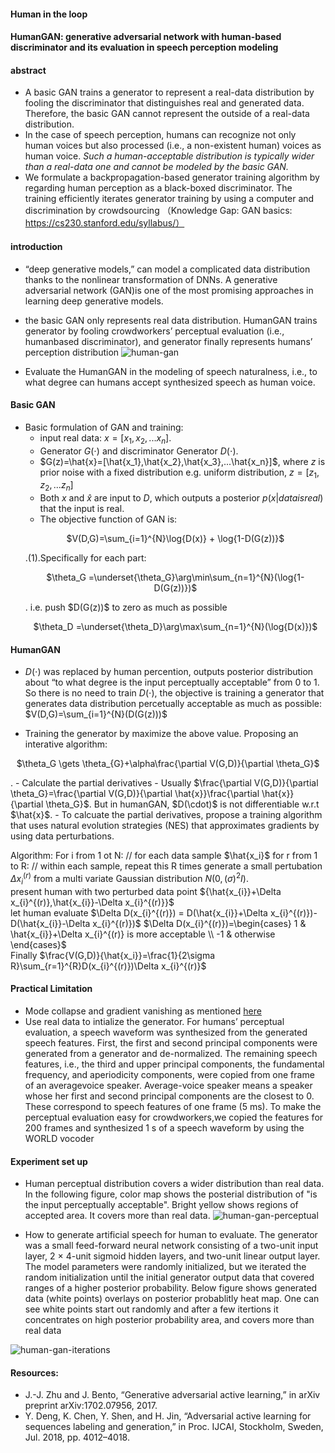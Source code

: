 #### Human in the loop 
#### HumanGAN: generative adversarial network with human-based discriminator and its evaluation in speech perception modeling
#### abstract 
- A basic GAN trains a generator to represent a real-data distribution by
fooling the discriminator that distinguishes real and generated data.
Therefore, the basic GAN cannot represent the outside of a real-data
distribution. 
- In the case of speech perception, humans can recognize
not only human voices but also processed (i.e., a non-existent human) voices as human voice. *Such a human-acceptable distribution
is typically wider than a real-data one and cannot be modeled by
the basic GAN.*
- We formulate a backpropagation-based generator training algorithm by
regarding human perception as a black-boxed discriminator. The
training efficiently iterates generator training by using a computer
and discrimination by crowdsourcing
（Knowledge Gap: GAN basics: https://cs230.stanford.edu/syllabus/）
#### introduction 
- “deep generative models,” can model a complicated data distribution thanks to
the nonlinear transformation of DNNs. A generative adversarial network (GAN)is one of the most promising approaches in learning deep generative models.
- the basic GAN only represents real data distribution. HumanGAN trains generator by fooling crowdworkers’ perceptual evaluation (i.e., humanbased discriminator), and generator finally represents humans’ perception distribution
![human-gan](/Users/qxy001/Documents/personal_src/aiml/notes/human-gan.png)

- Evaluate the HumanGAN in the modeling of speech naturalness,
i.e., to what degree can humans accept synthesized speech as human
voice.

#### Basic GAN
- Basic formulation of GAN and training:
    + input real data: $x=[x_1,x_2,...x_n]$. 
    + Generator $G(\cdot)$ and discriminator Generator $D(\cdot)$.
    + $G(z)=\hat{x}=[\hat{x_1},\hat{x_2},\hat{x_3},...\hat{x_n}]$, where $z$ is prior noise with a fixed distribution e.g. uniform distribution, $z=[z_1,z_2,...z_n]$
    + Both $x$ and $\hat{x}$ are input to $D$, which outputs a posterior $p(x|data is real)$ that the input is real.
    + The objective function of GAN is:
    <p style="text-align: center;">$V(D,G)=\sum_{i=1}^{N}\log{D(x)} + \log{1-D(G(z))}$</p>.(1).Specifically for each part:
    <p style="text-align: center;">$\theta_G =\underset{\theta_G}\arg\min\sum_{n=1}^{N}(\log{1-D(G(z))})$</p>. i.e. push $D(G(z))$ to zero as much as possible 
    <p style="text-align: center;">$\theta_D =\underset{\theta_D}\arg\max\sum_{n=1}^{N}(\log{D(x)})$</p>

#### HumanGAN
- $D(\cdot)$ was replaced by human percention, outputs posterior distribution about “to what degree is the input perceptually acceptable” from 0 to 1. So there is no need to train $D(\cdot)$, the objective is training a generator that generates data distribution percetually acceptable as much as possible:
    $V(D,G)=\sum_{i=1}^{N}(D(G(z)))$

- Training the generator by maximize the above value. Proposing an interative algorithm:
<p style="text-align: center;">$\theta_G \gets \theta_{G}+\alpha\frac{\partial V(G,D)}{\partial \theta_G}$</p>.
- Calculate the partial derivatives 
    - Usually $\frac{\partial V(G,D)}{\partial \theta_G}=\frac{\partial V(G,D)}{\partial \hat{x}}\frac{\partial \hat{x}}{\partial \theta_G}$. But in humanGAN, $D(\cdot)$ is not differentiable w.r.t $\hat{x}$.
    - To calcuate the partial derivatives, propose a training algorithm
that uses natural evolution strategies (NES) that approximates
gradients by using data perturbations.  


Algorithm:
For i from 1 ot N: // for each data sample $\hat{x_i}$
    for r from 1 to R: // within each sample, repeat this R times 
        generate a small pertubation $\Delta x_{i}^{(r)}$ from a multi variate Gaussian distribution $N(0,(\sigma)^2I)$.  
        present human with two perturbed data point ${\hat{x_{i}}+\Delta x_{i}^{(r)},\hat{x_{i}}-\Delta x_{i}^{(r)}}$  
        let human evaluate $\Delta D(x_{i}^{(r)}) = D(\hat{x_{i}}+\Delta x_{i}^{(r)})-D(\hat{x_{i}}-\Delta x_{i}^{(r)})$
        $\Delta D(x_{i}^{(r)})=\begin{cases} 1 & \hat{x_{i}}+\Delta x_{i}^{(r)} is more acceptable \\ -1 & otherwise \end{cases}$  
    Finally $\frac{V(G,D)}{\hat{x_i}}=\frac{1}{2\sigma R}\sum_{r=1}^{R}D(x_{i}^{(r)})\Delta x_{i}^{(r)}$

#### Practical Limitation
- Mode collapse and gradient vanishing as mentioned [here](https://developers.google.com/machine-learning/gan/problems)
- Use real data to intialize the generator.  For humans’ perceptual evaluation, a speech waveform
was synthesized from the generated speech features. First, the first
and second principal components were generated from a generator
and de-normalized. The remaining speech features, i.e., the third and
upper principal components, the fundamental frequency, and aperiodicity components, were copied from one frame of an averagevoice speaker. Average-voice speaker means a speaker whose her
first and second principal components are the closest to 0. These
correspond to speech features of one frame (5 ms). To make the perceptual evaluation easy for crowdworkers,we copied the features for
200 frames and synthesized 1 s of a speech waveform by using the
WORLD vocoder

#### Experiment set up 
- Human perceptual distribution covers a wider distribution than real data. In the following figure, color map shows the posterial distribution of "is the input perceptually acceptable". Bright yellow shows regions of accepted area. It covers more than real data. 
![human-gan-perceptual](/Users/qxy001/Documents/personal_src/aiml/notes/human-gan-perceptual-distribution.png)

- How to generate artificial speech for human to evaluate. The generator was a small feed-forward
neural network consisting of a two-unit input layer, 2 × 4-unit sigmoid hidden layers, and two-unit linear output layer. The model parameters were randomly initialized, but we iterated the random initialization until the initial generator output data that covered ranges of a higher posterior probability. Below figure shows generated data (white points) overlays on posterior probablitly heat map. One can see white points start out randomly and after a few itertions it concentrates on high posterior probability area, and covers more than real data 

![human-gan-iterations](/Users/qxy001/Documents/personal_src/aiml/notes/human-gan-iterations.png)


#### Resources:
- J.-J. Zhu and J. Bento, “Generative adversarial active learning,”
in arXiv preprint arXiv:1702.07956, 2017.
- Y. Deng, K. Chen, Y. Shen, and H. Jin, “Adversarial active
learning for sequences labeling and generation,” in Proc. IJCAI, Stockholm, Sweden, Jul. 2018, pp. 4012–4018.











